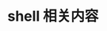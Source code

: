 <!--
 * @Author: 程英明
 * @Date: 2022-03-10 14:37:11
 * @LastEditTime: 2022-03-10 14:37:20
 * @LastEditors: 程英明
 * @Description: 
 * @FilePath: \doc-man\docs\devlang\shell\index.md
 * QQ:504875043@qq.com
-->
# shell 相关内容